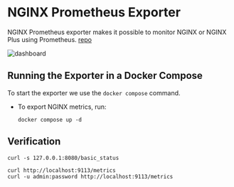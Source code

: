 # NGINX Prometheus Exporter

NGINX Prometheus exporter makes it possible to monitor NGINX or NGINX Plus using Prometheus. [repo](https://github.com/nginxinc/nginx-prometheus-exporter)

![dashboard](https://github.com/nginxinc/nginx-prometheus-exporter/blob/main/grafana/dashboard.png?raw=true)

## Running the Exporter in a Docker Compose

To start the exporter we use the `docker compose` command.

- To export NGINX metrics, run:

    ```
    docker compose up -d
    ```

## Verification

```
curl -s 127.0.0.1:8080/basic_status

curl http://localhost:9113/metrics
curl -u admin:password http://localhost:9113/metrics
```
